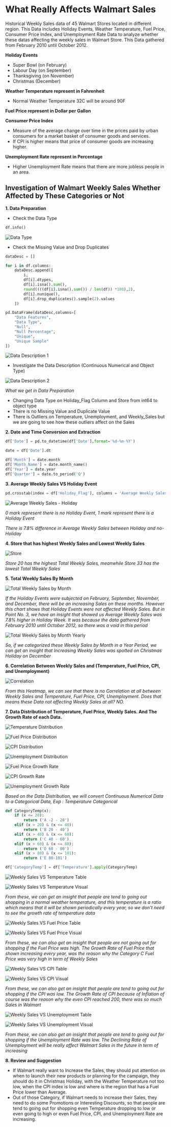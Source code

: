 # What Really Affects Walmart Sales
Historical Weekly Sales data of 45 Walmart Stores located in different region. This Data includes Holiday Events, Weather Temperature, Fuel Price, Consumer Price Index, and Unemployment Rate Data to analyze whether these datas affecting the weekly sales in Walmart Store. This Data gathered from February 2010 until October 2012.

**Holiday Events**
- Super Bowl (on February)
- Labour Day (on September)
- Thanksgiving (on November)
- Christmas (December)

**Weather Temperature represent in Fahrenheit**
- Normal Weather Temperature 32C will be around 90F

**Fuel Price represent in Dollar per Gallon**

**Consumer Price Index**
- Measure of the average change over time in the prices paid by urban consumers for a market basket of consumer goods and services. 
- If CPI is higher means that price of consumer goods are increasing higher.

**Unemployment Rate represent in Percentage**
- Higher Unemployment Rate means that there are more jobless people in an area.

## Investigation of Walmart Weekly Sales Whether Affected by These Categories or Not

**1. Data Preparation**
- Check the Data Type

```python
df.info()
```
![Data Type](https://github.com/tommysachi/What_Really_Affects_Walmart_Sales/blob/main/Table%20%26%20Visual/Data%20Type.JPG)

- Check the Missing Value and Drop Duplicates

```python
dataDesc = []

for i in df.columns:
    dataDesc.append([
        i,
        df[i].dtypes,
        df[i].isna().sum(),
        round((((df[i].isna().sum()) / len(df)) *100),2),
        df[i].nunique(),
        df[i].drop_duplicates().sample(2).values
    ])

pd.DataFrame(dataDesc,columns=[
    "Data Features",
    "Data Type",
    "Null",
    "Null Percentage",
    "Unique",
    "Unique Sample"
])
```
![Data Description 1](https://github.com/tommysachi/What_Really_Affects_Walmart_Sales/blob/main/Table%20%26%20Visual/Data%20Description%20(1).JPG)

- Investigate the Data Description (Continuous Numerical and Object Type)

![Data Description 2](https://github.com/tommysachi/What_Really_Affects_Walmart_Sales/blob/main/Table%20%26%20Visual/Data%20Description.JPG)


_What we get in Data Preparation_

- Changing Data Type on Holiday_Flag Column and Store from int64 to object type
- There is no Missing Value and Duplicate Value
- There is Outliers on Temperature, Unemployment, and Weekly_Sales but we are going to see how these outliers affect on the Sales


**2. Date and Time Conversion and Extraction**
```python
df['Date'] = pd.to_datetime(df['Date'],format='%d-%m-%Y')

date = df['Date'].dt

df['Month'] = date.month
df['Month_Name'] = date.month_name()
df['Year'] = date.year
df['Quarter'] = date.to_period('Q')
```

**3. Average Weekly Sales VS Holiday Event**
```python
pd.crosstab(index = df['Holiday_Flag'], columns = 'Average Weekly Sales',values = df['Weekly_Sales'],aggfunc='mean').round(2)
```
![Average Weekly Sales - Holiday](https://github.com/tommysachi/What_Really_Affects_Walmart_Sales/blob/main/Table%20%26%20Visual/Average%20Weekly%20Sales%20VS%20Holiday%20Flag.JPG)

_0 mark represent there is no Holiday Event,_
_1 mark represent there is a Holiday Event_

_There is 7.8% difference in Average Weekly Sales between Holiday and no-Holiday_

**4. Store that has highest Weekly Sales and Lowest Weekly Sales**

![Store](https://github.com/tommysachi/What_Really_Affects_Walmart_Sales/blob/main/Table%20%26%20Visual/Total%20Weekly%20Sales%20VS%20Store.JPG)

_Store 20 has the highest Total Weekly Sales, meanwhile Store 33 has the lowest Total Weekly Sales_

**5. Total Weekly Sales By Month**

![Total Weekly Sales by Month](https://github.com/tommysachi/What_Really_Affects_Walmart_Sales/blob/main/Table%20%26%20Visual/Total%20Weekly%20Sales%20VS%20Month.JPG)

_If the Holiday Events were subjected on February, September, November, and December, there will be an increasing Sales on these months. However this chart shows that Holiday Events were not affected Weekly Sales. But in Point No. 3, we have an insight that showed us Average Weekly Sales was 7.8% higher in Holiday Week. It was because the data gathered from February 2010 until October 2012, so there was a void in this period_

![Total Weekly Sales by Month Yearly](https://github.com/tommysachi/What_Really_Affects_Walmart_Sales/blob/main/Table%20%26%20Visual/Total%20Weekly%20Sales%20VS%20Month%20(Yearly).JPG)

_So, if we categorized these Weekly Sales by Month in a Year Period, we can get an insight that Increasing Weekly Sales was spotted on Christmas Holiday on December_

**6. Correlation Between Weekly Sales and (Temperature, Fuel Price, CPI, and Unemployment)**

![Correlation](https://github.com/tommysachi/What_Really_Affects_Walmart_Sales/blob/main/Table%20%26%20Visual/Data%20Correlation.JPG)

_From this Heatmap, we can see that there is no Correlation at all between Weekly Sales and Temperature, Fuel Price, CPI, Unemployment. Does that means these Data not affecting Weekly Sales at all? NO._

**7. Data Distribution of Temperature, Fuel Price, Weekly Sales. And The Growth Rate of each Data.**

![Temperature Distribution](https://github.com/tommysachi/What_Really_Affects_Walmart_Sales/blob/main/Table%20%26%20Visual/Temperature%20Data%20Distribution.JPG)

![Fuel Price Distribution](https://github.com/tommysachi/What_Really_Affects_Walmart_Sales/blob/main/Table%20%26%20Visual/Fuel%20Price%20Data%20Dsitribution.JPG)

![CPI Distribution](https://github.com/tommysachi/What_Really_Affects_Walmart_Sales/blob/main/Table%20%26%20Visual/CPI%20Data%20Distribution.JPG)

![Unemployment Distribution](https://github.com/tommysachi/What_Really_Affects_Walmart_Sales/blob/main/Table%20%26%20Visual/Unemployment%20Data%20Distribution.JPG)

![Fuel Price Growth Rate](https://github.com/tommysachi/What_Really_Affects_Walmart_Sales/blob/main/Table%20%26%20Visual/Fuel%20Price%20Growth%20Rate.JPG)

![CPI Growth Rate](https://github.com/tommysachi/What_Really_Affects_Walmart_Sales/blob/main/Table%20%26%20Visual/CPI%20Growth%20Rate.JPG)

![Unemployment Growth Rate](https://github.com/tommysachi/What_Really_Affects_Walmart_Sales/blob/main/Table%20%26%20Visual/Unemployment%20Growth%20Rate.JPG)

_Based on the Data Distribution, we will convert Continuous Numerical Data to a Categorical Data, Exp : Temperature Categorical_

```python
def CategoryTemp(x):
    if (x <= 20):
        return ('A -2 - 20')
    elif (x > 20) & (x <= 40):
        return ('B 20 - 40')
    elif (x > 40) & (x <= 60):
        return ('C 40 - 60')
    elif (x > 60) & (x <= 80):
        return ('D 60 - 80')
    elif (x > 80) & (x <= 101):
        return ('E 80-101')

df['CategoryTemp'] = df['Temperature'].apply(CategoryTemp)
```
![Weekly Sales VS Temperature Table](https://github.com/tommysachi/What_Really_Affects_Walmart_Sales/blob/main/Table%20%26%20Visual/Total%20Weekly%20Sales%20VS%20Temperature%20(Table).JPG)

![Weekly Sales VS Temperature Visual](https://github.com/tommysachi/What_Really_Affects_Walmart_Sales/blob/main/Table%20%26%20Visual/Total%20Weekly%20Sales%20VS%20Temperature%20(Visual).JPG)

_From these, we can get an insight that people are tend to going out shopping in a normal weather temperature, and this temperature is a ratio which means that it will be shown periodically every year, so we don't need to see the growth rate of temperature data_

![Weekly Sales VS Fuel Price Table](https://github.com/tommysachi/What_Really_Affects_Walmart_Sales/blob/main/Table%20%26%20Visual/Total%20Weekly%20Sales%20VS%20Fuel%20Price%20(Table).JPG)

![Weekly Sales VS Fuel Price Visual](https://github.com/tommysachi/What_Really_Affects_Walmart_Sales/blob/main/Table%20%26%20Visual/Total%20Weekly%20Sales%20VS%20Fuel%20Price%20(Visual).JPG)

_From these, we can also get an insight that people are not going out for shopping if the Fuel Price was high. The Growth Rate of Fuel Price that shown increasing every year, was the reason why the Category C Fuel Price was very high in term of Weekly Sales_

![Weekly Sales VS CPI Table](https://github.com/tommysachi/What_Really_Affects_Walmart_Sales/blob/main/Table%20%26%20Visual/Total%20Weekly%20Sales%20VS%20CPI%20(Table).JPG)

![Weekly Sales VS CPI Visual](https://github.com/tommysachi/What_Really_Affects_Walmart_Sales/blob/main/Table%20%26%20Visual/Total%20Weekly%20Sales%20VS%20CPI%20(Visual).JPG)

_From these, we can also get an insight that people are tend to going out for shopping if the CPI was low. The Growth Rate of CPI because of Inflation of course was the reason why the even CPI reached 200, there was so much Sales in Walmart_

![Weekly Sales VS Unemployment Table](https://github.com/tommysachi/What_Really_Affects_Walmart_Sales/blob/main/Table%20%26%20Visual/Total%20Weekly%20Sales%20VS%20Unemployment%20(Table).JPG)

![Weekly Sales VS Unemployment Visual](https://github.com/tommysachi/What_Really_Affects_Walmart_Sales/blob/main/Table%20%26%20Visual/Total%20Weekly%20Sales%20VS%20Unemployment%20(Visual).JPG)

_From these, we can also get an insight that people are tend to going out for shopping if the Unemployment Rate was low. The Declining Rate of Unemployment will be really affect Walmart Sales in the future in term of increasing_

**8. Review and Suggestion**
- If Walmart really want to Increase the Sales, they should put attention on when to launch their new products or planning for the campaign, they should do it in Christmas Holiday, with the Weather Temperature not too low, when the CPI index is low and where is the region that has a Fuel Price lower than Average.
- Out of those Category, if Walmart needs to increase their Sales, they need to do some Promotions or Interesting Discounts, so that people are tend to going out for shopping even Temperature dropping to low or even going to high or even Fuel Price, CPI, and Unemployment Rate are increasing.
